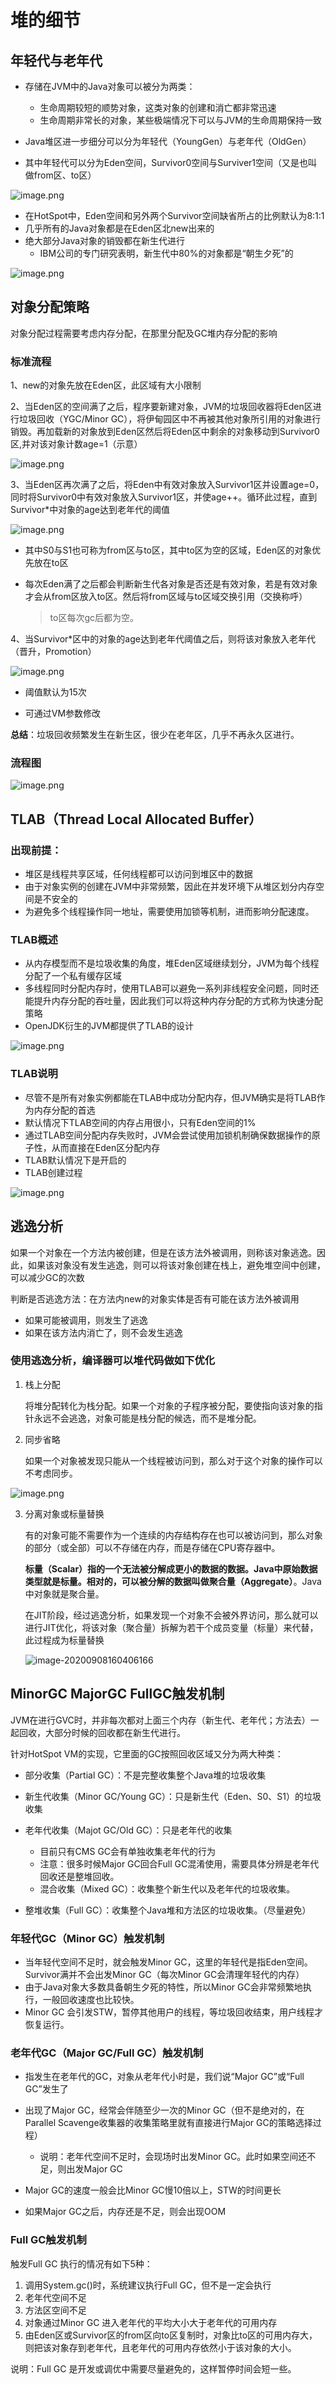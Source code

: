 # 堆的细节

## 年轻代与老年代

-   存储在JVM中的Java对象可以被分为两类：
    -   生命周期较短的顺势对象，这类对象的创建和消亡都非常迅速
    -   生命周期非常长的对象，某些极端情况下可以与JVM的生命周期保持一致

-   Java堆区进一步细分可以分为年轻代（YoungGen）与老年代（OldGen）
-   其中年轻代可以分为Eden空间，Survivor0空间与Surviver1空间（又是也叫做from区、to区）

![image.png](_images/1599222854426-4322c7c3-f5d1-448e-900c-cdeb125c3e31.png)

-   在HotSpot中，Eden空间和另外两个Survivor空间缺省所占的比例默认为8:1:1
-   几乎所有的Java对象都是在Eden区北new出来的
-   绝大部分Java对象的销毁都在新生代进行
    -   IBM公司的专门研究表明，新生代中80%的对象都是“朝生夕死”的


![image.png](_images/1599222862139-dc9d89b9-68e0-41d0-b5d9-c5cab4926942.png)



## 对象分配策略

对象分配过程需要考虑内存分配，在那里分配及GC堆内存分配的影响

### 标准流程

1、new的对象先放在Eden区，此区域有大小限制

2、当Eden区的空间满了之后，程序要新建对象，JVM的垃圾回收器将Eden区进行垃圾回收（YGC/Minor GC），将伊甸园区中不再被其他对象所引用的对象进行销毁。再加载新的对象放到Eden区然后将Eden区中剩余的对象移动到Survivor0区,并对该对象计数age=1（示意）

![image.png](_images/1599222933186-79a87683-e38c-4c37-99d1-6afac5146ac2.png)

3、当Eden区再次满了之后，将Eden中有效对象放入Survivor1区并设置age=0，同时将Survivor0中有效对象放入Survivor1区，并使age++。循环此过程，直到Survivor*中对象的age达到老年代的阈值

![image.png](_images/1599222945648-3dfb568a-111e-4918-856d-e21c974470a0.png)

-   其中S0与S1也可称为from区与to区，其中to区为空的区域，Eden区的对象优先放在to区

-   每次Eden满了之后都会判断新生代各对象是否还是有效对象，若是有效对象才会从from区放入to区。然后将from区域与to区域交换引用（交换称呼）

    >   to区每次gc后都为空。

4、当Survivor*区中的对象的age达到老年代阈值之后，则将该对象放入老年代（晋升，Promotion）

![image.png](_images/1599222958668-5161e5b6-012f-40a1-9ce6-550179c27c70.png)

-   阈值默认为15次

-   可通过VM参数修改

**总结**：垃圾回收频繁发生在新生区，很少在老年区，几乎不再永久区进行。

### 流程图

![image.png](_images/1599222968550-514dd68a-5e0f-44c2-bfdc-e9fd41f4b4bf.png)



## TLAB（Thread Local Allocated Buffer）

### 出现前提：

-   堆区是线程共享区域，任何线程都可以访问到堆区中的数据
-   由于对象实例的创建在JVM中非常频繁，因此在并发环境下从堆区划分内存空间是不安全的
-   为避免多个线程操作同一地址，需要使用加锁等机制，进而影响分配速度。

### TLAB概述

-   从内存模型而不是垃圾收集的角度，堆Eden区域继续划分，JVM为每个线程分配了一个私有缓存区域
-   多线程同时分配内存时，使用TLAB可以避免一系列非线程安全问题，同时还能提升内存分配的吞吐量，因此我们可以将这种内存分配的方式称为快速分配策略
-   OpenJDK衍生的JVM都提供了TLAB的设计

![image.png](_images/1599223017464-cc479491-d770-416a-a149-644c1276482e.png)

### TLAB说明

-   尽管不是所有对象实例都能在TLAB中成功分配内存，但JVM确实是将TLAB作为内存分配的首选
-   默认情况下TLAB空间的内存占用很小，只有Eden空间的1%
-   通过TLAB空间分配内存失败时，JVM会尝试使用加锁机制确保数据操作的原子性，从而直接在Eden区分配内存
-   TLAB默认情况下是开启的
-   TLAB创建过程

![image.png](_images/1599223025140-045a397d-8bcd-4fb8-b84a-acdf4cb21ee9.png)



## 逃逸分析

如果一个对象在一个方法内被创建，但是在该方法外被调用，则称该对象逃逸。因此，如果该对象没有发生逃逸，则可以将该对象创建在栈上，避免堆空间中创建，可以减少GC的次数

判断是否逃逸方法：在方法内new的对象实体是否有可能在该方法外被调用

-   如果可能被调用，则发生了逃逸
-   如果在该方法内消亡了，则不会发生逃逸

### 使用逃逸分析，编译器可以堆代码做如下优化

1.  栈上分配

    将堆分配转化为栈分配。如果一个对象的子程序被分配，要使指向该对象的指针永远不会逃逸，对象可能是栈分配的候选，而不是堆分配。

2.  同步省略

    如果一个对象被发现只能从一个线程被访问到，那么对于这个对象的操作可以不考虑同步。

![image.png](_images/1599223098507-74f0274d-f009-45d8-8a4d-9890b609ad33.png)

3.  分离对象或标量替换

    有的对象可能不需要作为一个连续的内存结构存在也可以被访问到，那么对象的部分（或全部）可以不存储在内存，而是存储在CPU寄存器中。

    **标量（Scalar）**指的一个无法被分解成更小的数据的数据。Java中原始数据类型就是标量。相对的，可以被分解的数据叫做**聚合量（Aggregate）**。Java中对象就是聚合量。

    在JIT阶段，经过逃逸分析，如果发现一个对象不会被外界访问，那么就可以进行JIT优化，将该对象（聚合量）拆解为若干个成员变量（标量）来代替，此过程成为标量替换

    ![image-20200908160406166](_images/image-20200908160406166.png)



## MinorGC MajorGC FullGC触发机制

JVM在进行GVC时，并非每次都对上面三个内存（新生代、老年代；方法去）一起回收，大部分时候的回收都在新生代进行。

针对HotSpot VM的实现，它里面的GC按照回收区域又分为两大种类：

-   部分收集（Partial GC）：不是完整收集整个Java堆的垃圾收集
-   新生代收集（Minor GC/Young GC）：只是新生代（Eden、S0、S1）的垃圾收集
-   老年代收集（Majot GC/Old GC）：只是老年代的收集

    -   目前只有CMS GC会有单独收集老年代的行为
    -   注意：很多时候Major GC回合Full GC混淆使用，需要具体分辨是老年代回收还是整堆回收。
    -   混合收集（Mixed GC）：收集整个新生代以及老年代的垃圾收集。

-   整堆收集（Full GC）：收集整个Java堆和方法区的垃圾收集。（尽量避免）

### 年轻代GC（Minor GC）触发机制

-   当年轻代空间不足时，就会触发Minor GC，这里的年轻代是指Eden空间。Survivor满并不会出发Minor GC（每次Minor GC会清理年轻代的内存）
-   由于Java对象大多数具备朝生夕死的特性，所以Minor GC会非常频繁地执行，一般回收速度也比较快。
-   Minor GC 会引发STW，暂停其他用户的线程，等垃圾回收结束，用户线程才恢复运行。

### 老年代GC（Major GC/Full GC）触发机制

-   指发生在老年代的GC，对象从老年代小时是，我们说“Major GC”或“Full GC”发生了
-   出现了Major GC，经常会伴随至少一次的Minor GC（但不是绝对的，在Parallel Scavenge收集器的收集策略里就有直接进行Major GC的策略选择过程）

    -   说明：老年代空间不足时，会现场时出发Minor GC。此时如果空间还不足，则出发Major GC

-   Major GC的速度一般会比Minor GC慢10倍以上，STW的时间更长
-   如果Major GC之后，内存还是不足，则会出现OOM

### Full GC触发机制

触发Full GC 执行的情况有如下5种：

1.  调用System.gc()时，系统建议执行Full GC，但不是一定会执行
2.   老年代空间不足
3.  方法区空间不足
4.  对象通过Minor GC 进入老年代的平均大小大于老年代的可用内存
5.  由Eden区或Survivor区的from区向to区复制时，对象比to区的可用内存大，则把该对象存到老年代，且老年代的可用内存依然小于该对象的大小。

说明：Full GC 是开发或调优中需要尽量避免的，这样暂停时间会短一些。